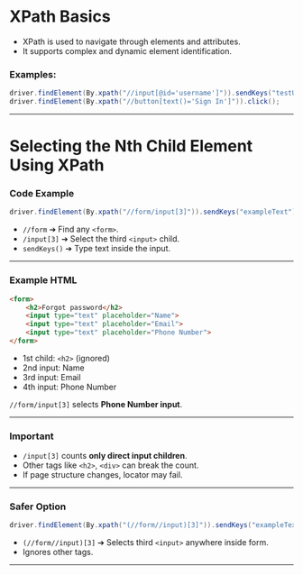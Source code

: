 # XPath Basics

- XPath is used to navigate through elements and attributes.
- It supports complex and dynamic element identification.

### Examples:
```java
driver.findElement(By.xpath("//input[@id='username']")).sendKeys("testUser");
driver.findElement(By.xpath("//button[text()='Sign In']")).click();
```
---

# Selecting the Nth Child Element Using XPath
### Code Example

```java
driver.findElement(By.xpath("//form/input[3]")).sendKeys("exampleText");
```

- `//form` ➔ Find any `<form>`.
- `/input[3]` ➔ Select the third `<input>` child.
- `sendKeys()` ➔ Type text inside the input.

---

### Example HTML

```html
<form>
    <h2>Forgot password</h2>
    <input type="text" placeholder="Name">
    <input type="text" placeholder="Email">
    <input type="text" placeholder="Phone Number">
</form>
```

- 1st child: `<h2>` (ignored)
- 2nd input: Name
- 3rd input: Email
- 4th input: Phone Number

 `//form/input[3]` selects **Phone Number input**.

---

### Important

- `/input[3]` counts **only direct input children**.
- Other tags like `<h2>`, `<div>` can break the count.
- If page structure changes, locator may fail.

---

### Safer Option

```java
driver.findElement(By.xpath("(//form//input)[3]")).sendKeys("exampleText");
```
- `(//form//input)[3]` ➔ Selects third `<input>` anywhere inside form.
- Ignores other tags.

---

